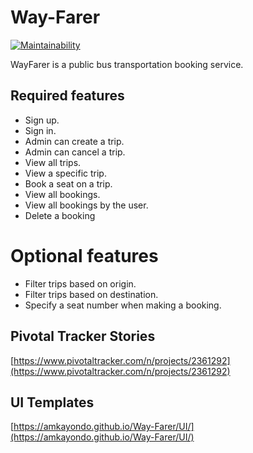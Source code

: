 # Way-Farer
[![Maintainability](https://api.codeclimate.com/v1/badges/7c3f8da2d189be616172/maintainability)](https://codeclimate.com/github/amkayondo/Way-Farer/maintainability)

WayFarer is a public bus transportation booking service.

## Required features
- Sign up.
- Sign in.
- Admin can create a trip.
- Admin can cancel a trip.
- View all trips.
- View a specific trip.
- Book a seat on a trip.
- View all bookings.
- View all bookings by the user.
- Delete a booking

# Optional features
- Filter trips based on origin.
- Filter trips based on destination.
- Specify a seat number when making a booking.

## **Pivotal Tracker Stories**
[https://www.pivotaltracker.com/n/projects/2361292](https://www.pivotaltracker.com/n/projects/2361292)

## **UI Templates**

[https://amkayondo.github.io/Way-Farer/UI/](https://amkayondo.github.io/Way-Farer/UI/)
